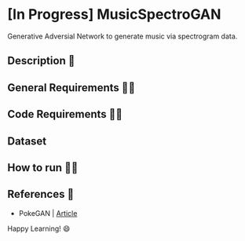 # [In Progress] MusicSpectroGAN
Generative Adversial Network to generate music via spectrogram data.

## Description :scroll:

## General Requirements :mage_man:

## Code Requirements :mage_woman:

## Dataset

## How to run :running_man:

## References :page_facing_up:
* PokeGAN | [Article](https://blog.jovian.com/pokegan-generating-fake-pokemon-with-a-generative-adversarial-network-f540db81548d)

Happy Learning! 😄
